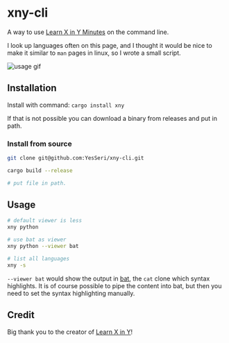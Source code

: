 # xny-cli

A way to use [Learn X in Y Minutes](https://learnxinyminutes.com/) on the command line.

I look up languages often on this page, and I thought it would be nice to make it similar to `man` pages in linux, so I wrote a small script.

![usage gif](https://github.com/YesSeri/xny-cli/blob/main/docs/media/xny.gif)

## Installation

Install with command: `cargo install xny`


If that is not possible you can download a binary from releases and put in path.


### Install from source

```bash
git clone git@github.com:YesSeri/xny-cli.git

cargo build --release

# put file in path.
```
    
## Usage

```bash
# default viewer is less
xny python

# use bat as viewer
xny python --viewer bat

# list all languages
xny -s
```

`--viewer bat` would show the output in [bat](https://github.com/sharkdp/bat), the `cat` clone which syntax highlights. It is of course possible to pipe the content into bat, but then you need to set the syntax highlighting manually.

## Credit

Big thank you to the creator of [Learn X in Y](https://github.com/adambard/learnxinyminutes-docs)!
